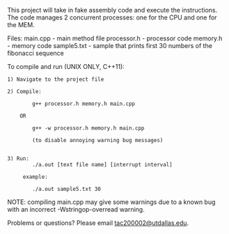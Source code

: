 This project will take in fake assembly code and execute the instructions. The code manages 2 concurrent processes: one for the CPU and one for the MEM.

Files:
	main.cpp 	- main method file
	processor.h - processor code
	memory.h 	- memory code
	sample5.txt - sample that prints first 30 numbers of the fibonacci sequence

To compile and run (UNIX ONLY, C++11):

    1) Navigate to the project file

    2) Compile:

            g++ processor.h memory.h main.cpp

        OR
    
            g++ -w processor.h memory.h main.cpp 

            (to disable annoying warning bug messages)


    3) Run:
            ./a.out [text file name] [interrupt interval] 

         example:
        
            ./a.out sample5.txt 30

NOTE: compiling main.cpp may give some warnings due to a known bug with an incorrect -Wstringop-overread warning.
    
Problems or questions? Please email tac200002@utdallas.edu.
